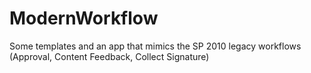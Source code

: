 # ModernWorkflow
Some templates and an app that mimics the SP 2010 legacy workflows (Approval, Content Feedback, Collect Signature)
